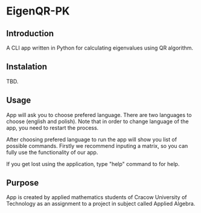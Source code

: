 # EigenQR-PK

## Introduction
A CLI app written in Python for calculating eigenvalues using QR algorithm.

## Instalation
TBD.

## Usage
App will ask you to choose prefered language. There are two languages to choose (english and polish). Note that in order to change language of the app, you need to restart the process.

After choosing prefered language to run the app will show you list of possible commands. Firstly we recommend inputing a matrix, so you can fully use the functionality of our app.

If you get lost using the application, type "help" command to for help.

## Purpose
App is created by applied mathematics students of Cracow University of Technology as an assignment to a project in subject called Applied Algebra. 